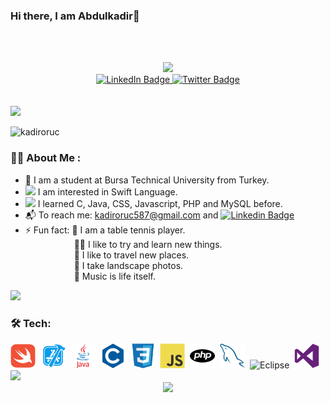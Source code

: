 ### Hi there, I am Abdulkadir👋


<br><br>



<div id="header" align="center">
<img src="https://media.giphy.com/media/zhYSVCirREeIZtONCI/giphy.gif" width="200"/>
</div>




<div id="badges"  align="center">
  <a href="https://www.linkedin.com/in/abdulkadir-oru%C3%A7-6aaa03223/">
    <img src="https://img.shields.io/badge/LinkedIn-black?style=for-the-badge&logo=linkedin&logoColor=white" alt="LinkedIn Badge"/>

  <a href="https://twitter.com/kadiroruc_">
    <img src="https://img.shields.io/badge/Twitter-black?style=for-the-badge&logo=twitter&logoColor=white" alt="Twitter Badge"/>
  </a>
</div>
  <br><br>

<img src="https://user-images.githubusercontent.com/74038190/212284100-561aa473-3905-4a80-b561-0d28506553ee.gif" />

 

<p align="left"> <img src="https://komarev.com/ghpvc/?username=kadiroruc&label=Profile%20views&color=ff0f32&style=flat" alt="kadiroruc" /></p>

### :man_technologist: About Me :
 
  - :school: I am a student at Bursa Technical University from Turkey.
  - <img src="https://media.giphy.com/media/3oKIPic2BnoVZkRla8/giphy.gif?cid=ecf05e47c0sfv41q6nyebtdfw4ztpj7oao1tdg3vczfp7e2e&ep=v1_stickers_search&rid=giphy.gif&ct=s" width="20">  I am interested in Swift Language.
  - <img src="https://media.giphy.com/media/FLh0clsMqjbLB9jISi/giphy.gif" width="20"> I learned C, Java, CSS, Javascript, PHP and MySQL before.
  - 📬 To reach me: kadiroruc587@gmail.com and  [![Linkedin Badge](https://img.shields.io/badge/-LINKEDIN-black?style=flat&logo=Linkedin&logoColor=white)](https://www.linkedin.com/in/abdulkadir-oru%C3%A7-6aaa03223/)
  - ⚡ Fun fact: 🏓 I am a table tennis player. <br>
  &emsp;&emsp;&emsp;&emsp;&emsp;&nbsp;&nbsp;🤸‍♂️ I like to try and learn new things.  <br>
  &emsp;&emsp;&emsp;&emsp;&emsp;&nbsp;&nbsp;🌆 I like to travel new places. <br>
  &emsp;&emsp;&emsp;&emsp;&emsp;&nbsp;&nbsp;🌄 I take landscape photos. <br>
  &emsp;&emsp;&emsp;&emsp;&emsp;&nbsp;&nbsp;🎵 Music is life itself. <br>
  

<img src="https://user-images.githubusercontent.com/74038190/212284100-561aa473-3905-4a80-b561-0d28506553ee.gif" />

### :hammer_and_wrench: Tech:
  <div>
    <img src="https://github.com/devicons/devicon/blob/master/icons/swift/swift-original.svg" title="Swift" alt="Swift" width="40" height="40"/>&nbsp;
    <img src="https://github.com/devicons/devicon/blob/master/icons/xcode/xcode-plain.svg" title="Xcode" alt="Xcode" width="40" height="40"/>&nbsp;
    <img src="https://github.com/devicons/devicon/blob/master/icons/java/java-original-wordmark.svg" title="Java" alt="Java" width="40" height="40"/>&nbsp;
    <img src="https://github.com/devicons/devicon/blob/master/icons/c/c-plain.svg" title="C" alt="C" width="40" height="40"/>&nbsp;
    <img src="https://github.com/devicons/devicon/blob/master/icons/css3/css3-original.svg" title="CSS" alt="CSS" width="40" height="40"/>&nbsp;
    <img src="https://github.com/devicons/devicon/blob/master/icons/javascript/javascript-original.svg" title="Javascript" alt="Javascript" width="40" height="40"/>&nbsp;
    <img src="https://github.com/devicons/devicon/blob/master/icons/php/php-plain.svg" title="PHP" alt="PHP" width="40" height="40"/>&nbsp;
    <img src="https://github.com/devicons/devicon/blob/master/icons/mysql/mysql-original.svg" title="MySQL" alt="MySQL" width="40" height="40"/>&nbsp;
    <img src="https://cdn.cdnlogo.com/logos/e/57/eclipse.svg" title="Eclipse" alt="Eclipse" width="40" height="40"/>&nbsp;
    <img src="https://github.com/devicons/devicon/blob/master/icons/visualstudio/visualstudio-plain.svg" title="VS Code" alt="VS Code" width="40" height="40"/>&nbsp;

<img src="https://user-images.githubusercontent.com/74038190/212284100-561aa473-3905-4a80-b561-0d28506553ee.gif" />

<div align=center>
  <img width=400 src= "https://github-readme-stats.vercel.app/api/top-langs/?username=kadiroruc&theme=radical&hide_border=false&include_all_commits=false&count_private=false&layout=compact">
</div

  
</div>
